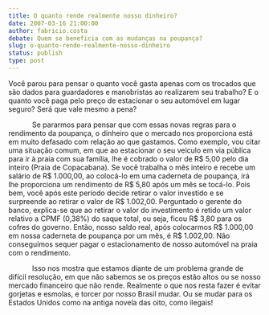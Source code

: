 ```yaml
---
title: O quanto rende realmente nosso dinheiro?
date: 2007-03-16 21:00:00
author: fabricio.costa
debate: Quem se beneficia com as mudanças na poupança?
slug: o-quanto-rende-realmente-nosso-dinheiro
status: publish 
type: post
---
```


Você parou para pensar o quanto você gasta apenas com os trocados que são dados para guardadores e manobristas ao realizarem seu trabalho? E o quanto você paga pelo preço de estacionar o seu automóvel em lugar seguro? Será que vale mesmo a pena? 


            Se pararmos para pensar que com essas novas regras para o rendimento da poupança, o dinheiro que o mercado nos proporciona está em muito defasado com relação ao que gastamos. Como exemplo, vou citar uma situação comum, em que ao estacionar o seu veiculo em via pública para ir à praia com sua família, lhe é cobrado o valor de R$ 5,00 pelo dia inteiro (Praia de Copacabana). Se você trabalha o mês inteiro e recebe um salário de R$ 1.000,00, ao colocá-lo em uma caderneta de poupança, irá lhe proporciona um rendimento de R$ 5,80 após um mês se tocá-lo. Pois bem, você após este período decide retirar o valor investido e se surpreende ao retirar o valor de R$ 1.002,00. Perguntado o gerente do banco, explica-se que ao retirar o valor do investimento é retido um valor relativo a CPMF (0,38%) do saque total, ou seja, ficou R$ 3,80 para os cofres do governo. Então, nosso saldo real, após colocarmos R$ 1.000,00 em nossa caderneta de poupança por um mês, é R$ 1.002,00. Não conseguimos sequer pagar o estacionamento de nosso automóvel na praia com o rendimento.


            Isso nos mostra que estamos diante de um problema grande de difícil resolução, em que não sabemos se os preços estão altos ou se nosso mercado financeiro que não rende. Realmente o que nos resta fazer é evitar gorjetas e esmolas, e torcer por nosso Brasil mudar. Ou se mudar para os Estados Unidos como na antiga novela das oito, como ilegais! 


